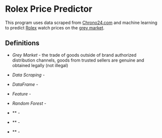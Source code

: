 # Rolex Price Predictor
This program uses data scraped from [Chrono24.com](https://www.chrono24.com/) and machine learning to predict [Rolex](https://www.rolex.com/) watch prices on the [grey market](#definitions).


## Definitions

* *Grey Market* - the trade of goods outside of brand authorized distribution channels, goods from trusted sellers are genuine and obtained legally (not illegal)

* *Data Scraping* - 


* *DataFrame* - 

* *Feature* - 

* *Random Forest* - 

* ** - 

* ** - 

* ** - 